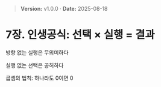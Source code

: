 > **Version:** v1.0.0 · **Date:** 2025-08-18

# 7장. 인생공식: 선택 × 실행 = 결과

방향 없는 실행은 무의미하다

실행 없는 선택은 공허하다

곱셈의 법칙: 하나라도 0이면 0